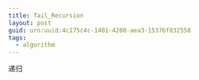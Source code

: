 ```yaml
---
title: Tail_Recursion
layout: post
guid: urn:uuid:4c175c4c-1401-4208-aea3-15376f832558
tags:
  - algorithm
---
```


递归
